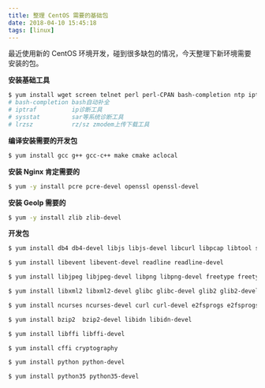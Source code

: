 ```yaml
---
title: 整理 CentOS 需要的基础包
date: 2018-04-10 15:45:18
tags: [linux]
---
```


最近使用新的 CentOS 环境开发，碰到很多缺包的情况，今天整理下新环境需要安装的包。

<!-- more --><!-- toc -->

**安装基础工具**

```bash
$ yum install wget screen telnet perl perl-CPAN bash-completion ntp iptraf sysstat git subversion nfs-utils vim-common lrzsz patch
# bash-completion bash自动补全
# iptraf          ip诊断工具
# sysstat         sar等系统诊断工具
# lrzsz           rz/sz zmodem上传下载工具
```

**编译安装需要的开发包**

```bash
$ yum install gcc g++ gcc-c++ make cmake aclocal
```

**安装 Nginx 肯定需要的**

```bash
$ yum -y install pcre pcre-devel openssl openssl-devel
```

**安装 GeoIp 需要的**

```bash
$ yum -y install zlib zlib-devel
```

**开发包**

```bash
$ yum install db4 db4-devel libjs libjs-devel libcurl libpcap libtool sqlite sqlite-devel

$ yum install libevent libevent-devel readline readline-devel

$ yum install libjpeg libjpeg-devel libpng libpng-devel freetype freetype-devel tcl tcl-devel

$ yum install libxml2 libxml2-devel glibc glibc-devel glib2 glib2-devel

$ yum install ncurses ncurses-devel curl curl-devel e2fsprogs e2fsprogs-devel krb5 krb5-devel

$ yum install bzip2  bzip2-devel libidn libidn-devel

$ yum install libffi libffi-devel

$ yum install cffi cryptography

$ yum install python python-devel

$ yum install python35 python35-devel
```
